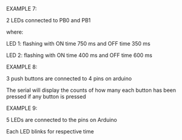 EXAMPLE 7:

2 LEDs connected to PB0 and PB1 

where:

LED 1: flashing with ON time 750 ms and OFF time 350 ms

LED 2: flashing with ON time 400 ms and OFF time 600 ms


EXAMPLE 8:

3 push buttons are connected to 4 pins on arduino

The serial will display the counts of how many each button has been pressed if any button is pressed

EXAMPLE 9:

5 LEDs are connected to the pins on Arduino

Each LED blinks for respective time




